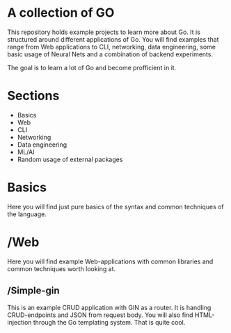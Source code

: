 # A collection of GO

This repository holds example projects to learn more about Go.
It is structured around different applications of Go. You will find examples
that range from Web applications to CLI, networking, data engineering, some basic
usage of Neural Nets and a combination of backend experiments.

The goal is to learn a lot of Go and become profficient in it.

# Sections

- Basics
- Web
- CLI
- Networking
- Data engineering
- ML/AI
- Random usage of external packages

# Basics
Here you will find just pure basics of the syntax and common techniques of the language.

# /Web
Here you will find example Web-applications with common libraries and common techniques worth looking at.

## /Simple-gin
This is an example CRUD application with GIN as a router. It is handling CRUD-endpoints and JSON from request body.
You will also find HTML-injection through the Go templating system. That is quite cool.
